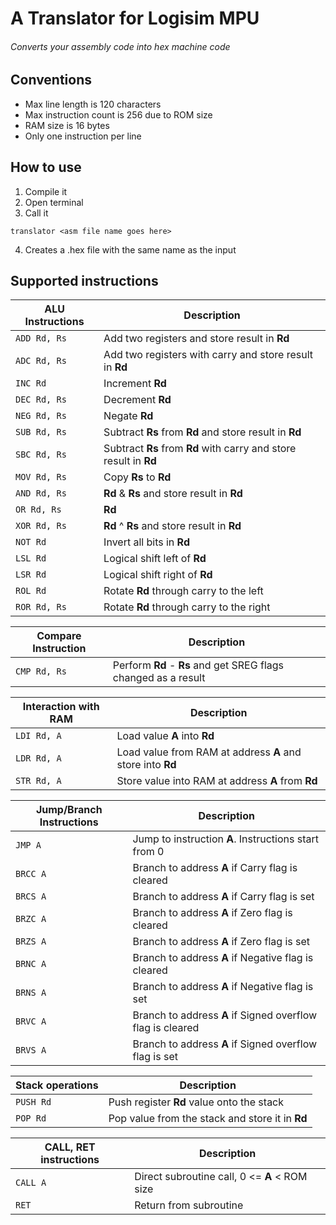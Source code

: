 # A Translator for Logisim MPU
###### Converts your assembly code into hex machine code

## Conventions
* Max line length is 120 characters
* Max instruction count is 256 due to ROM size
* RAM size is 16 bytes
* Only one instruction per line
## How to use
1. Compile it
2. Open terminal
3. Call it
```
translator <asm file name goes here>
```
4. Creates a .hex file with the same name as the input
## Supported instructions

| ALU Instructions  | Description                                                        |
| ----------------- | ------------------------------------------------------------------ |
| ```ADD Rd, Rs```  | Add two registers and store result in **Rd**                       |
| ```ADC Rd, Rs```  | Add two registers with carry and store result in **Rd**            |
| ```INC Rd```      | Increment **Rd**                                                   |
| ```DEC Rd, Rs```  | Decrement **Rd**                                                   |
| ```NEG Rd, Rs```  | Negate **Rd**                                                      |
| ```SUB Rd, Rs```  | Subtract **Rs** from **Rd** and store result in **Rd**             |
| ```SBC Rd, Rs```  | Subtract **Rs** from **Rd** with carry and store result in **Rd**  |
| ```MOV Rd, Rs```  | Copy **Rs** to **Rd**                                              |
| ```AND Rd, Rs```  | **Rd** & **Rs** and store result in **Rd**                         |
| ```OR Rd, Rs```   | **Rd** | **Rs** and store result in **Rd**                         |
| ```XOR Rd, Rs```  | **Rd** ^ **Rs** and store result in **Rd**                         |
| ```NOT Rd```      | Invert all bits in **Rd**                                          |
| ```LSL Rd```      | Logical shift left of **Rd**                                       |
| ```LSR Rd```      | Logical shift right of **Rd**                                      |
| ```ROL Rd```      | Rotate **Rd** through carry to the left                            |
| ```ROR Rd, Rs```  | Rotate **Rd** through carry to the right                           |

| Compare Instruction | Description                                                      |
| ------------------- | ---------------------------------------------------------------- |
| ```CMP Rd, Rs ```   | Perform **Rd** - **Rs** and get SREG flags changed as a result   |

| Interaction with RAM | Description                                                    |
| -------------------- | -------------------------------------------------------------- |
| ```LDI Rd, A ```     | Load value **A** into **Rd**                                   |
| ```LDR Rd, A```      | Load value from RAM at address **A** and store into **Rd**     |
| ```STR Rd, A```      | Store value into RAM at address **A** from **Rd**              |

| Jump/Branch Instructions| Description                                                |
| ----------------------- | ---------------------------------------------------------- |
| ```JMP A```             | Jump to instruction **A**. Instructions start from 0       |
| ```BRCC A```            | Branch to address **A** if Carry flag is cleared           |
| ```BRCS A```            | Branch to address **A** if Carry flag is set               |
| ```BRZC A```            | Branch to address **A** if Zero flag is cleared            |
| ```BRZS A```            | Branch to address **A** if Zero flag is set                |
| ```BRNC A```            | Branch to address **A** if Negative flag is cleared        |
| ```BRNS A```            | Branch to address **A** if Negative flag is set            |
| ```BRVC A```            | Branch to address **A** if Signed overflow flag is cleared |
| ```BRVS A```            | Branch to address **A** if Signed overflow flag is set     |

| Stack operations | Description                                     |
| ---------------- | ----------------------------------------------- |
| ```PUSH Rd```    | Push register **Rd** value onto the stack       |
| ```POP Rd```     | Pop value from the stack and store it in **Rd** |

| CALL, RET instructions | Description                         |
| ------------ | --------------------------------------------- |
| ```CALL A``` | Direct subroutine call, 0 <= **A** < ROM size |
| ```RET```    | Return from subroutine                        |
